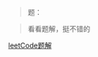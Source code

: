 >题：
>
>



>看看题解，挺不错的

[leetCode题解](https://leetcode-cn.com/problems/container-with-most-water/solution/sheng-zui-duo-shui-de-rong-qi-by-leetcode/)



